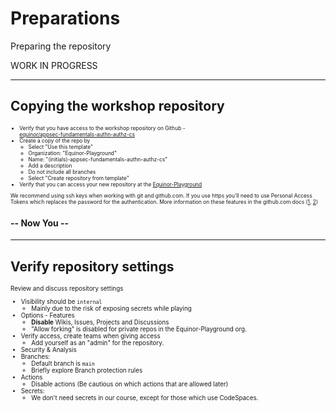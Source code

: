 <!-- markdownlint-disable MD033 -->

# Preparations

Preparing the repository

WORK IN PROGRESS

---

## Copying the workshop repository

<div style="font-size:0.6em">

* Verify that you have access to the workshop repository on Github -<br/> [equinor/appsec-fundamentals-authn-authz-cs](https://github.com/equinor/appsec-fundamentals-authn-authz-cs)
* Create a copy of the repo by
  * Select "Use this template"
  * Organization: "Equinor-Playground"
  * Name: "(initials)-appsec-fundamentals-authn-authz-cs"
  * Add a description
  * Do not include all branches
  * Select "Create repository from template"
* Verify that you can access your new repository at the [Equinor-Playground](https://github.com/Equinor-Playground)


We recommend using ssh keys when working with git and github.com. If you use https you'll need to use Personal Access Tokens which replaces the password for the authentication. More information on these features in the github.com docs ([1](https://docs.github.com/en/get-started/getting-started-with-git/about-remote-repositories#cloning-with-https-urls), [2](https://github.blog/2020-12-15-token-authentication-requirements-for-git-operations/#what-you-need-to-do-today))

</div>

#### -- Now You --

---

## Verify repository settings

<div style="font-size:0.7em">

Review and discuss repository settings

* Visibility should be `internal`
  * Mainly due to the risk of exposing secrets while playing
* Options - Features
  * **Disable** Wikis, Issues, Projects and Discussions
  * "Allow forking" is disabled for private repos in the Equinor-Playground org.
* Verify access, create teams when giving access
  * Add yourself as an "admin" for the repository.
* Security & Analysis
* Branches:
  * Default branch is `main`
  * Briefly explore Branch protection rules
* Actions
  * Disable actions (Be cautious on which actions that are allowed later)
* Secrets:
  * We don't need secrets in our course, except for those which use CodeSpaces.

</div>
